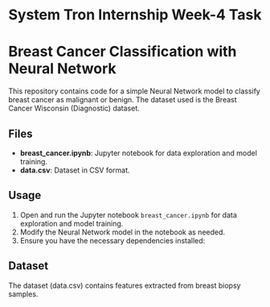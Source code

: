 # System Tron Internship Week-4 Task
# Breast Cancer Classification with Neural Network

This repository contains code for a simple Neural Network model to classify breast cancer as malignant or benign. The dataset used is the Breast Cancer Wisconsin (Diagnostic) dataset.

## Files

- **breast_cancer.ipynb**: Jupyter notebook for data exploration and model training.
- **data.csv**: Dataset in CSV format.

## Usage

1. Open and run the Jupyter notebook `breast_cancer.ipynb` for data exploration and model training.
2. Modify the Neural Network model in the notebook as needed.
3. Ensure you have the necessary dependencies installed:

## Dataset
The dataset (data.csv) contains features extracted from breast biopsy samples.
